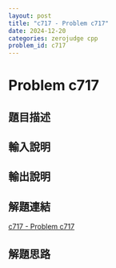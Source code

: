 ```yaml
---
layout: post
title: "c717 - Problem c717"
date: 2024-12-20
categories: zerojudge cpp
problem_id: c717
---
```


# Problem c717

## 題目描述



## 輸入說明



## 輸出說明



## 解題連結

[c717 - Problem c717](https://zerojudge.tw/ShowProblem?problemid=c717)

## 解題思路

